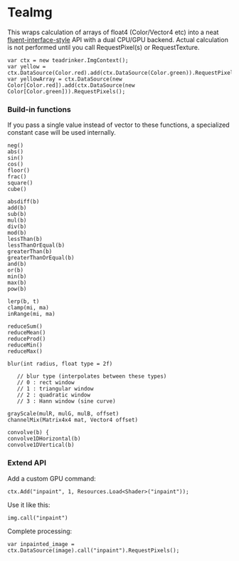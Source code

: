 # TeaImg 

This wraps calculation of arrays of float4 (Color/Vector4 etc) into a neat [fluent-interface-style](https://en.wikipedia.org/wiki/Fluent_interface) API with a dual CPU/GPU backend.
Actual calculation is not performed until you call RequestPixel(s) or RequestTexture.

    var ctx = new teadrinker.ImgContext();
    var yellow = ctx.DataSource(Color.red).add(ctx.DataSource(Color.green)).RequestPixel(); 
    var yellowArray = ctx.DataSource(new Color[Color.red]).add(ctx.DataSource(new Color[Color.green])).RequestPixels();


### Build-in functions

If you pass a single value instead of vector to these functions, a specialized constant case will be used internally.

```
neg() 
abs()
sin() 
cos() 
floor() 
frac()
square() 
cube() 

absdiff(b)
add(b)
sub(b)
mul(b)
div(b)
mod(b)
lessThan(b)
lessThanOrEqual(b)
greaterThan(b)
greaterThanOrEqual(b) 
and(b) 
or(b)
min(b)
max(b)
pow(b)

lerp(b, t) 
clamp(mi, ma)
inRange(mi, ma)

reduceSum()
reduceMean()
reduceProd()
reduceMin()
reduceMax()

blur(int radius, float type = 2f)
   
   // blur type (interpolates between these types)
   // 0 : rect window
   // 1 : triangular window
   // 2 : quadratic window
   // 3 : Hann window (sine curve)

grayScale(mulR, mulG, mulB, offset)
channelMix(Matrix4x4 mat, Vector4 offset) 

convolve(b) {
convolve1DHorizontal(b)
convolve1DVertical(b)

```

### Extend API

Add a custom GPU command:

    ctx.Add("inpaint", 1, Resources.Load<Shader>("inpaint"));

Use it like this:

    img.call("inpaint")

Complete processing:

    var inpainted_image = ctx.DataSource(image).call("inpaint").RequestPixels();

